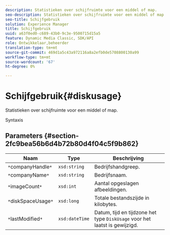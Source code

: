 ```yaml
---
description: Statistieken over schijfruimte voor een middel of map.
seo-description: Statistieken over schijfruimte voor een middel of map.
seo-title: Schijfgebruik
solution: Experience Manager
title: Schijfgebruik
uuid: a63f0ed0-c689-43b0-9c3e-9500715d15a5
feature: Dynamic Media Classic, SDK/API
role: Ontwikkelaar,beheerder
translation-type: tm+mt
source-git-commit: 469d1a5c43a972116a8a2efb0de5708800130a99
workflow-type: tm+mt
source-wordcount: '67'
ht-degree: 0%

---
```



# Schijfgebruik{#diskusage}

Statistieken over schijfruimte voor een middel of map.

Syntaxis

## Parameters {#section-2fc9bea56b6d4b72b80d4f04c5f9b862}

| Naam | Type | Beschrijving |
|---|---|---|
| `*`companyHandle`*` | `xsd:string` | Bedrijfshandgreep. |
| `*`companyName`*` | `xsd:string` | Bedrijfsnaam. |
| `*`imageCount`*` | `xsd:int` | Aantal opgeslagen afbeeldingen. |
| `*`diskSpaceUsage`*` | `xsd:long` | Totale bestandszijde in kilobytes. |
| `*`lastModified`*` | `xsd:dateTime` | Datum, tijd en tijdzone het type `DiskUsage` voor het laatst is gewijzigd. |

